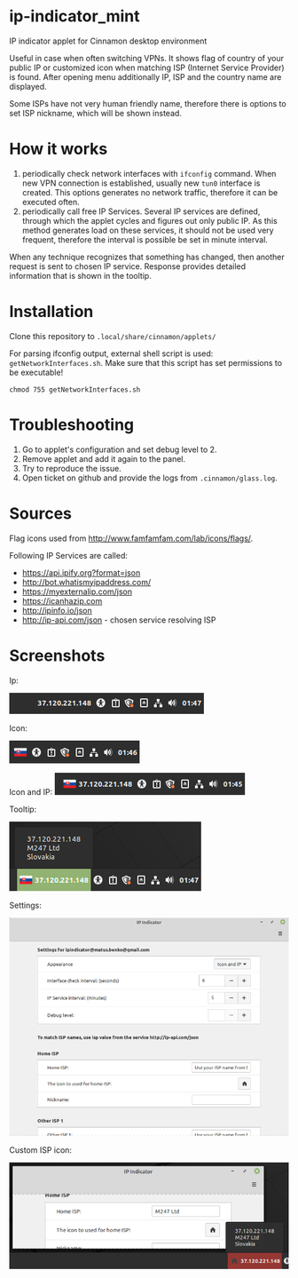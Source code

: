 # ip-indicator_mint
IP indicator applet for Cinnamon desktop environment

Useful in case when often switching VPNs. It shows flag of country of your public IP or customized icon when matching ISP (Internet Service Provider) is found. After opening menu additionally IP, ISP and the country name are displayed. 

Some ISPs have not very human friendly name, therefore there is options to set ISP nickname, which will be shown instead.

# How it works

1. periodically check network interfaces with `ifconfig` command. When new VPN connection is established, usually new `tun0` interface is created. This options generates no network traffic, therefore it can be executed often.
2. periodically call free IP Services. Several IP services are defined, through which the applet cycles and figures out only public IP. As this method generates load on these services, it should not be used very frequent, therefore the interval is possible be set in minute interval.

When any technique recognizes that something has changed, then another request is sent to chosen IP service. Response provides detailed  information that is shown in the tooltip.

# Installation
Clone this repository to `.local/share/cinnamon/applets/`

For parsing ifconfig output, external shell script is used: `getNetworkInterfaces.sh`. Make sure that this script has set permissions to be executable! 
```
chmod 755 getNetworkInterfaces.sh
```

# Troubleshooting
1. Go to applet's configuration and set debug level to 2. 
2. Remove applet and add it again to the panel. 
3. Try to reproduce the issue. 
4. Open ticket on github and provide the logs from `.cinnamon/glass.log`.

# Sources
Flag icons used from http://www.famfamfam.com/lab/icons/flags/.

Following IP Services are called:
- https://api.ipify.org?format=json
- http://bot.whatismyipaddress.com/
- https://myexternalip.com/json
- https://icanhazip.com
- http://ipinfo.io/json
- http://ip-api.com/json - chosen service resolving ISP 

# Screenshots
Ip: 

![ip](ip.png)

Icon: 

![icon](icon.png)

Icon and IP:
![iconIp](icon-ip.png)

Tooltip:

![tooltip](tooltip.png)

Settings:

![settings](settings.png)

Custom ISP icon:

![isp](isp.png)

